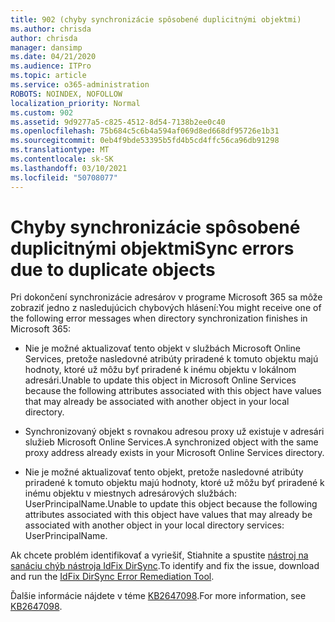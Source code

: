 ```yaml
---
title: 902 (chyby synchronizácie spôsobené duplicitnými objektmi)
ms.author: chrisda
author: chrisda
manager: dansimp
ms.date: 04/21/2020
ms.audience: ITPro
ms.topic: article
ms.service: o365-administration
ROBOTS: NOINDEX, NOFOLLOW
localization_priority: Normal
ms.custom: 902
ms.assetid: 9d9277a5-c825-4512-8d54-7138b2ee0c40
ms.openlocfilehash: 75b684c5c6b4a594af069d8ed668df95726e1b31
ms.sourcegitcommit: 0eb4f9bde53395b5fd4b5cd4ffc56ca96db91298
ms.translationtype: MT
ms.contentlocale: sk-SK
ms.lasthandoff: 03/10/2021
ms.locfileid: "50708077"
---
```

# <a name="sync-errors-due-to-duplicate-objects"></a><span data-ttu-id="ca077-102">Chyby synchronizácie spôsobené duplicitnými objektmi</span><span class="sxs-lookup"><span data-stu-id="ca077-102">Sync errors due to duplicate objects</span></span>

<span data-ttu-id="ca077-103">Pri dokončení synchronizácie adresárov v programe Microsoft 365 sa môže zobraziť jedno z nasledujúcich chybových hlásení:</span><span class="sxs-lookup"><span data-stu-id="ca077-103">You might receive one of the following error messages when directory synchronization finishes in Microsoft 365:</span></span>

- <span data-ttu-id="ca077-104">Nie je možné aktualizovať tento objekt v službách Microsoft Online Services, pretože nasledovné atribúty priradené k tomuto objektu majú hodnoty, ktoré už môžu byť priradené k inému objektu v lokálnom adresári.</span><span class="sxs-lookup"><span data-stu-id="ca077-104">Unable to update this object in Microsoft Online Services because the following attributes associated with this object have values that may already be associated with another object in your local directory.</span></span>

- <span data-ttu-id="ca077-105">Synchronizovaný objekt s rovnakou adresou proxy už existuje v adresári služieb Microsoft Online Services.</span><span class="sxs-lookup"><span data-stu-id="ca077-105">A synchronized object with the same proxy address already exists in your Microsoft Online Services directory.</span></span>

- <span data-ttu-id="ca077-106">Nie je možné aktualizovať tento objekt, pretože nasledovné atribúty priradené k tomuto objektu majú hodnoty, ktoré už môžu byť priradené k inému objektu v miestnych adresárových službách: UserPrincipalName.</span><span class="sxs-lookup"><span data-stu-id="ca077-106">Unable to update this object because the following attributes associated with this object have values that may already be associated with another object in your local directory services: UserPrincipalName.</span></span>

<span data-ttu-id="ca077-107">Ak chcete problém identifikovať a vyriešiť, Stiahnite a spustite [nástroj na sanáciu chýb nástroja IdFix DirSync](https://github.com/Microsoft/idfix).</span><span class="sxs-lookup"><span data-stu-id="ca077-107">To identify and fix the issue, download and run the [IdFix DirSync Error Remediation Tool](https://github.com/Microsoft/idfix).</span></span>

<span data-ttu-id="ca077-108">Ďalšie informácie nájdete v téme [KB2647098](https://support.microsoft.com/help/2647098/duplicate-or-invalid-attributes-prevent-directory-synchronization-in-o).</span><span class="sxs-lookup"><span data-stu-id="ca077-108">For more information, see [KB2647098](https://support.microsoft.com/help/2647098/duplicate-or-invalid-attributes-prevent-directory-synchronization-in-o).</span></span>
